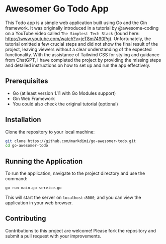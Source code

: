 # Awesomer Go Todo App

This Todo app is a simple web application built using Go and the Gin framework. It was originally introduced in a tutorial by @awesome-coding on a YouTube video called `The Simplest Tech Stack` (found here: https://www.youtube.com/watch?v=jeT8m7490Pg). Unfortunately, the tutorial omitted a few crucial steps and did not show the final result of the project, leaving viewers without a clear understanding of the expected functionality. With the assistance of Tailwind CSS for styling and guidance from ChatGPT, I have completed the project by providing the missing steps and detailed instructions on how to set up and run the app effectively.

## Prerequisites

- Go (at least version 1.11 with Go Modules support)
- Gin Web Framework
- You could also check the original tutorial (optional)

## Installation

Clone the repository to your local machine:

```bash
git clone https://github.com/markdimi/go-awesomer-todo.git
cd go-awesomer-todo
```

## Running the Application

To run the application, navigate to the project directory and use the command:

```bash
go run main.go service.go
```

This will start the server on `localhost:8000`, and you can view the application in your web browser.

## Contributing

Contributions to this project are welcome! Please fork the repository and submit a pull request with your improvements.